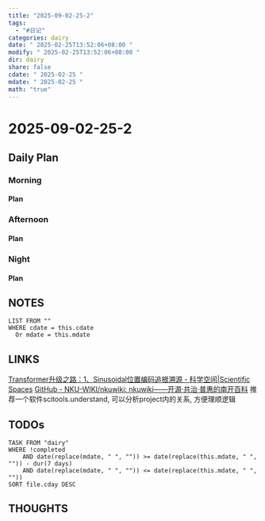```yaml
---
title: "2025-09-02-25-2"
tags:
  - "#日记"
categories: dairy
date: " 2025-02-25T13:52:06+08:00 "
modify: " 2025-02-25T13:52:06+08:00 "
dir: dairy
share: false
cdate: " 2025-02-25 "
mdate: " 2025-02-25 "
math: "true"
---
```


# 2025-09-02-25-2

## Daily Plan

### Morning

#### Plan

### Afternoon

#### Plan

### Night

#### Plan

## NOTES

```dataview
LIST FROM "" 
WHERE cdate = this.cdate
  Or mdate = this.mdate
```

## LINKS
[Transformer升级之路：1、Sinusoidal位置编码追根溯源 - 科学空间|Scientific Spaces](https://kexue.fm/archives/8231)
[GitHub - NKU-WIKI/nkuwiki: nkuwiki——开源·共治·普惠的南开百科](https://github.com/NKU-WIKI/nkuwiki)
推荐一个软件scitools.understand, 可以分析project内的关系, 方便理顺逻辑
## TODOs

```dataview
TASK FROM "dairy" 
WHERE !completed 
	AND date(replace(mdate, " ", "")) >= date(replace(this.mdate, " ", "")) - dur(7 days) 
	AND date(replace(mdate, " ", "")) <= date(replace(this.mdate, " ", ""))
SORT file.cday DESC
```

## THOUGHTS
